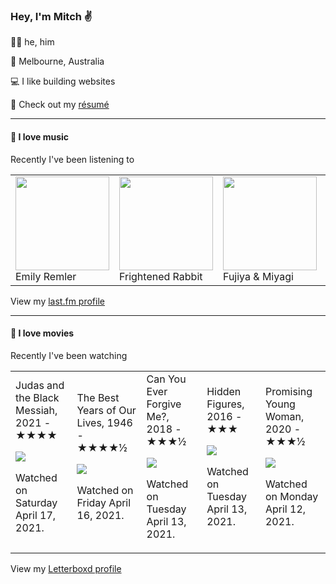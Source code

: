<article><h3>Hey, I&#x27;m Mitch ✌️</h3><section><p>🙆‍♂️ he, him</p><p>📍 Melbourne, Australia</p><p>💻 I like building websites</p><p>📝 Check out my <a href="https://github.com/my-slab/resume">résumé</a></p></section><hr/><section><h4>💽 I love music</h4><p>Recently I&#x27;ve been listening to</p><table><tbody><td><img src="https://lastfm.freetls.fastly.net/i/u/174s/867a8935452a4800b62abd01358b5ac1.png" height="150px" alt="" role="presentation"/><br/>Emily Remler</td><td><img src="https://lastfm.freetls.fastly.net/i/u/174s/7f1d3e4691744ed4a93479be733781eb.png" height="150px" alt="" role="presentation"/><br/>Frightened Rabbit</td><td><img src="https://lastfm.freetls.fastly.net/i/u/174s/85f79762bf25cc144d984fa5c251d7db.png" height="150px" alt="" role="presentation"/><br/>Fujiya &amp; Miyagi</td><td><img src="https://lastfm.freetls.fastly.net/i/u/174s/466f8fd2eaf94f5a92d44c63ffc8b33a.png" height="150px" alt="" role="presentation"/><br/>Air</td><td><img src="https://lastfm.freetls.fastly.net/i/u/174s/f4eeda2a95e44dd6cdf5c6d632f3c9cc.png" height="150px" alt="" role="presentation"/><br/>TV on the Radio</td></tbody></table><span>View my <a href="https://www.last.fm/user/mylsb">last.fm profile</a></span></section><hr/><section><h4>📼 I love movies</h4><p>Recently I&#x27;ve been watching</p><table><tbody><td>Judas and the Black Messiah, 2021 - ★★★★<br/><span> <p><img src="https://a.ltrbxd.com/resized/film-poster/5/1/1/3/4/2/511342-judas-and-the-black-messiah-0-500-0-750-crop.jpg?k=f2ed161a69"/></p> <p>Watched on Saturday April 17, 2021.</p> </span></td><td>The Best Years of Our Lives, 1946 - ★★★★½<br/><span> <p><img src="https://a.ltrbxd.com/resized/film-poster/5/1/2/6/5/51265-the-best-years-of-our-lives-0-500-0-750-crop.jpg?k=ae9c9ef9d9"/></p> <p>Watched on Friday April 16, 2021.</p> </span></td><td>Can You Ever Forgive Me?, 2018 - ★★★½<br/><span> <p><img src="https://a.ltrbxd.com/resized/film-poster/3/3/6/5/5/5/336555-can-you-ever-forgive-me--0-500-0-750-crop.jpg?k=d465b8f8ff"/></p> <p>Watched on Tuesday April 13, 2021.</p> </span></td><td>Hidden Figures, 2016 - ★★★<br/><span> <p><img src="https://a.ltrbxd.com/resized/film-poster/3/1/6/3/1/2/316312-hidden-figures-0-500-0-750-crop.jpg?k=51ffb2916c"/></p> <p>Watched on Tuesday April 13, 2021.</p> </span></td><td>Promising Young Woman, 2020 - ★★★½<br/><span> <p><img src="https://a.ltrbxd.com/resized/film-poster/5/1/0/0/4/7/510047-promising-young-woman-0-500-0-750-crop.jpg?k=4f5fdba508"/></p> <p>Watched on Monday April 12, 2021.</p> </span></td></tbody></table><span>View my <a href="https://letterboxd.com/myslab/">Letterboxd profile</a></span></section></article>